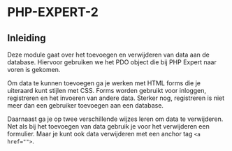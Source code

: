 # PHP-EXPERT-2

## Inleiding

Deze module gaat over het toevoegen en verwijderen van data aan de database.
Hiervoor gebruiken we het PDO object die bij PHP Expert naar voren is gekomen.

Om data te kunnen toevoegen ga je werken met HTML forms die je uiteraard kunt stijlen met CSS. Forms worden gebruikt voor inloggen, registreren en het invoeren van andere data. Sterker nog, registreren is niet meer dan een gebruiker toevoegen aan een database.

Daarnaast ga je op twee verschillende wijzes leren om data te verwijderen. Net als bij het toevoegen van data gebruik je voor het verwijderen een formulier. Maar je kunt ook data verwijderen met een anchor tag `<a href="">`.
